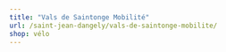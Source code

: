 ```yaml
---
title: "Vals de Saintonge Mobilité"
url: /saint-jean-dangely/vals-de-saintonge-mobilite/
shop: vélo
---
```

